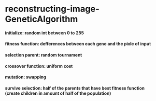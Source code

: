 # reconstructing-image-GeneticAlgorithm
#### initialize: random int between 0 to 255
#### fitness function: defferences between each gene and the pixle of input
#### selection parent: random tournament
#### crossover function: uniform cost
#### mutation: swapping
#### survive selection: half of the parents that have best fitness function (create children in amount of half of the population)
